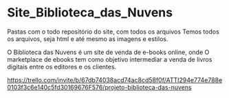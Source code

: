 # Site_Biblioteca_das_Nuvens
Pastas com o todo repositório do site, com todos os arquivos
Temos todos os arquivos, seja html e até mesmo as imagens e estilos.

O Biblioteca das Nuvens é um site de venda de e-books online, onde O marketplace de ebooks tem como objetivo intermediar a venda de livros digitais entre os editores e os clientes.


https://trello.com/invite/b/67db74038acd74ac8cd58f0f/ATTI294e774e788e0103f3c6e140c5fd30169676F576/projeto-biblioteca-das-nuvens
